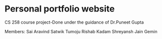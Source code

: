 # Personal portfolio website

CS 258 course project-Done under the guidance of Dr.Puneet Gupta

Members:
Sai Aravind
Satwik Tumoju
Rishab Kadam
Shreyansh Jain
Gemin

